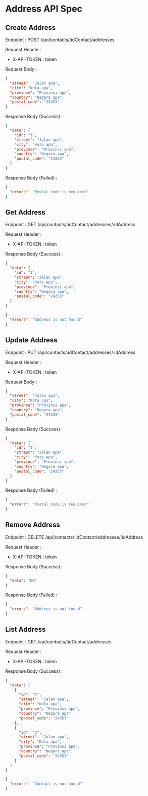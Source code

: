 # Address API Spec

## Create Address

Endpoint : POST /api/contacts/:idContact/addresses

Request Header :

- X-API-TOKEN : token

Request Body :

```json
{
  "street": "Jalan apa",
  "city": "Kota apa",
  "province": "Provinsi apa",
  "country": "Negara apa",
  "postal_code": "24353"
}
```

Response Body (Success) :

```json
{
  "data": {
    "id": "1",
    "street": "Jalan apa",
    "city": "Kota apa",
    "province": "Provinsi apa",
    "country": "Negara apa",
    "postal_code": "24353"
  }
}
```

Response Body (Failed) :

```json
{
  "errors": "Postal code is required"
}
```

## Get Address

Endpoint : GET /api/contacts/:idContact/addresses/:idAddress

Request Header :

- X-API-TOKEN : token

Response Body (Success) :

```json
{
  "data": {
    "id": "1",
    "street": "Jalan apa",
    "city": "Kota apa",
    "province": "Provinsi apa",
    "country": "Negara apa",
    "postal_code": "24353"
  }
}
```

```json
{
  "errors": "Address is not found"
}
```

## Update Address

Endpoint : PUT /api/contacts/:idContact/addresses/:idAddress

Request Header :

- X-API-TOKEN : token

Request Body :

```json
{
  "street": "Jalan apa",
  "city": "Kota apa",
  "province": "Provinsi apa",
  "country": "Negara apa",
  "postal_code": "24353"
}
```

Response Body (Success) :

```json
{
  "data": {
    "id": "1",
    "street": "Jalan apa",
    "city": "Kota apa",
    "province": "Provinsi apa",
    "country": "Negara apa",
    "postal_code": "24353"
  }
}
```

Response Body (Failed) :

```json
{
  "errors": "Postal code is required"
}
```

## Remove Address

Endpoint : DELETE /api/contacts/:idContact/addresses/:idAddress

Request Header :

- X-API-TOKEN : token

Response Body (Success) :

```json
{
  "data": "OK"
}
```

Response Body (Failed) :

```json
{
  "errors": "Address is not found"
}
```

## List Address

Endpoint : GET /api/contacts/:idContact/addresses

Request Header :

- X-API-TOKEN : token

Response Body (Success) :

```json
{
  "data": [
    {
      "id": "1",
      "street": "Jalan apa",
      "city": "Kota apa",
      "province": "Provinsi apa",
      "country": "Negara apa",
      "postal_code": "24353"
    },
    {
      "id": "2",
      "street": "Jalan apa",
      "city": "Kota apa",
      "province": "Provinsi apa",
      "country": "Negara apa",
      "postal_code": "24353"
    }
  ]
}
```

```json
{
  "errors": "Contact is not found"
}
```

